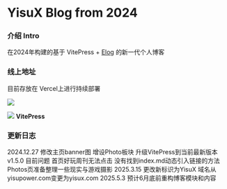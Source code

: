 # YisuX Blog from 2024
### 介绍 Intro
在2024年构建的基于 VitePress + [Elog](https://elog.1874.cool/) 的新一代个人博客



### 线上地址
目前存放在 Vercel上进行持续部署

![](https://vercel.com/vc-ap-vercel-marketing/_next/static/media/vercel-logotype-light.700a8d26.svg)

![](https://vitepress.dev/vitepress-logo-mini.svg)  **VitePress**

### 更新日志
2024.12.27 修改主页banner图 增设Photo板块 升级VitePress到当前最新版本 v1.5.0 
目前问题 首页好玩周刊无法点击 没有找到index.md动态引入链接的方法 Photos页准备整理一些现实与游戏摄影
2025.3.15 更改新标识为YisuX 域名从yisupower.com变更为yisux.com
2025.5.3 预计6月底前重构博客模块和内容
